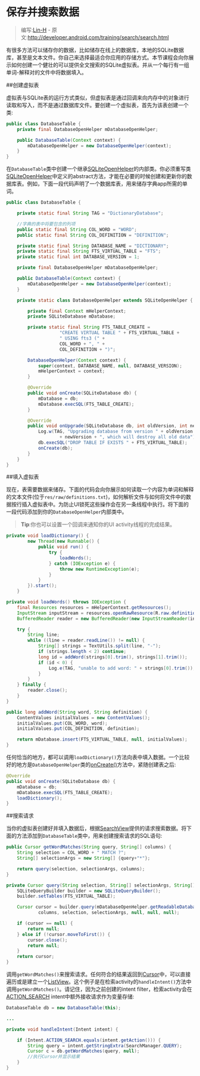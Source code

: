# 保存并搜索数据

> 编写:[Lin-H](https://github.com/Lin-H) - 原文:<http://developer.android.com/training/search/search.html>

有很多方法可以储存你的数据，比如储存在线上的数据库，本地的SQLite数据库，甚至是文本文件。你自己来选择最适合你应用的存储方式。本节课程会向你展示如何创建一个健壮的可以提供全文搜索的SQLite虚拟表。并从一个每行有一组单词-解释对的文件中将数据填入。

##创建虚拟表

虚拟表与SQLite表的运行方式类似，但虚拟表是通过回调来向内存中的对象进行读取和写入，而不是通过数据库文件。要创建一个虚拟表，首先为该表创建一个类:

```java
public class DatabaseTable {
    private final DatabaseOpenHelper mDatabaseOpenHelper;

    public DatabaseTable(Context context) {
        mDatabaseOpenHelper = new DatabaseOpenHelper(context);
    }
}
```

在`DatabaseTable`类中创建一个继承[SQLiteOpenHelper](http://developer.android.com/reference/android/database/sqlite/SQLiteOpenHelper.html)的内部类。你必须重写类[SQLiteOpenHelper](http://developer.android.com/reference/android/database/sqlite/SQLiteOpenHelper.html)中定义的abstract方法，才能在必要的时候创建和更新你的数据库表。例如，下面一段代码声明了一个数据库表，用来储存字典app所需的单词。

```java
public class DatabaseTable {

    private static final String TAG = "DictionaryDatabase";

    //字典的表中将要包含的列项
    public static final String COL_WORD = "WORD";
    public static final String COL_DEFINITION = "DEFINITION";

    private static final String DATABASE_NAME = "DICTIONARY";
    private static final String FTS_VIRTUAL_TABLE = "FTS";
    private static final int DATABASE_VERSION = 1;

    private final DatabaseOpenHelper mDatabaseOpenHelper;

    public DatabaseTable(Context context) {
        mDatabaseOpenHelper = new DatabaseOpenHelper(context);
    }

    private static class DatabaseOpenHelper extends SQLiteOpenHelper {

        private final Context mHelperContext;
        private SQLiteDatabase mDatabase;

        private static final String FTS_TABLE_CREATE =
                    "CREATE VIRTUAL TABLE " + FTS_VIRTUAL_TABLE +
                    " USING fts3 (" +
                    COL_WORD + ", " +
                    COL_DEFINITION + ")";

        DatabaseOpenHelper(Context context) {
            super(context, DATABASE_NAME, null, DATABASE_VERSION);
            mHelperContext = context;
        }

        @Override
        public void onCreate(SQLiteDatabase db) {
            mDatabase = db;
            mDatabase.execSQL(FTS_TABLE_CREATE);
        }

        @Override
        public void onUpgrade(SQLiteDatabase db, int oldVersion, int newVersion) {
            Log.w(TAG, "Upgrading database from version " + oldVersion + " to "
                    + newVersion + ", which will destroy all old data");
            db.execSQL("DROP TABLE IF EXISTS " + FTS_VIRTUAL_TABLE);
            onCreate(db);
        }
    }
}
```

##填入虚拟表

现在，表需要数据来储存。下面的代码会向你展示如何读取一个内容为单词和解释的文本文件(位于`res/raw/definitions.txt`)，如何解析文件与如何将文件中的数据按行插入虚拟表中。为防止UI锁死这些操作会在另一条线程中执行。将下面的一段代码添加到你的`DatabaseOpenHelper`内部类中。

>**Tip**:你也可以设置一个回调来通知你的UI activity线程的完成结果。

```java
private void loadDictionary() {
        new Thread(new Runnable() {
            public void run() {
                try {
                    loadWords();
                } catch (IOException e) {
                    throw new RuntimeException(e);
                }
            }
        }).start();
    }

private void loadWords() throws IOException {
    final Resources resources = mHelperContext.getResources();
    InputStream inputStream = resources.openRawResource(R.raw.definitions);
    BufferedReader reader = new BufferedReader(new InputStreamReader(inputStream));

    try {
        String line;
        while ((line = reader.readLine()) != null) {
            String[] strings = TextUtils.split(line, "-");
            if (strings.length < 2) continue;
            long id = addWord(strings[0].trim(), strings[1].trim());
            if (id < 0) {
                Log.e(TAG, "unable to add word: " + strings[0].trim());
            }
        }
    } finally {
        reader.close();
    }
}

public long addWord(String word, String definition) {
    ContentValues initialValues = new ContentValues();
    initialValues.put(COL_WORD, word);
    initialValues.put(COL_DEFINITION, definition);

    return mDatabase.insert(FTS_VIRTUAL_TABLE, null, initialValues);
}
```

任何恰当的地方，都可以调用`loadDictionary()`方法向表中填入数据。一个比较好的地方是`DatabaseOpenHelper`类的[onCreate()](http://developer.android.com/reference/android/database/sqlite/SQLiteOpenHelper.html#onCreate(android.database.sqlite.SQLiteDatabase))方法中，紧随创建表之后:

```java
@Override
public void onCreate(SQLiteDatabase db) {
    mDatabase = db;
    mDatabase.execSQL(FTS_TABLE_CREATE);
    loadDictionary();
}
```

##搜索请求

当你的虚拟表创建好并填入数据后，根据[SearchView](http://developer.android.com/reference/android/widget/SearchView.html)提供的请求搜索数据。将下面的方法添加到`DatabaseTable`类中，用来创建搜索请求的SQL语句:

```java
public Cursor getWordMatches(String query, String[] columns) {
    String selection = COL_WORD + " MATCH ?";
    String[] selectionArgs = new String[] {query+"*"};

    return query(selection, selectionArgs, columns);
}

private Cursor query(String selection, String[] selectionArgs, String[] columns) {
    SQLiteQueryBuilder builder = new SQLiteQueryBuilder();
    builder.setTables(FTS_VIRTUAL_TABLE);

    Cursor cursor = builder.query(mDatabaseOpenHelper.getReadableDatabase(),
            columns, selection, selectionArgs, null, null, null);

    if (cursor == null) {
        return null;
    } else if (!cursor.moveToFirst()) {
        cursor.close();
        return null;
    }
    return cursor;
}
```

调用`getWordMatches()`来搜索请求。任何符合的结果返回到[Cursor](http://developer.android.com/reference/android/database/Cursor.html)中，可以直接遍历或是建立一个[ListView](http://developer.android.com/reference/android/widget/ListView.html)。这个例子是在检索activity的`handleIntent()`方法中调用`getWordMatches()`。请记住，因为之前创建的intent filter，检索activity会在[ACTION_SEARCH](http://developer.android.com/reference/android/content/Intent.html#ACTION_SEARCH) intent中额外接收请求作为变量存储:

```java
DatabaseTable db = new DatabaseTable(this);

...

private void handleIntent(Intent intent) {

    if (Intent.ACTION_SEARCH.equals(intent.getAction())) {
        String query = intent.getStringExtra(SearchManager.QUERY);
        Cursor c = db.getWordMatches(query, null);
        //执行Cursor并显示结果
    }
}
```
